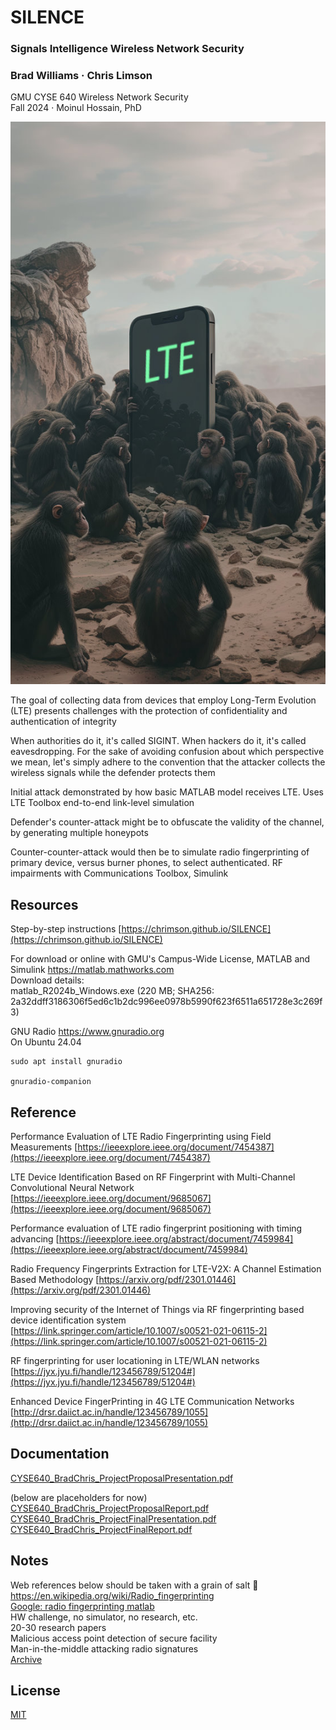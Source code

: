 # SILENCE

### Signals Intelligence Wireless Network Security
### Brad Williams · Chris Limson
GMU CYSE 640 Wireless Network Security  
Fall 2024 · Moinul Hossain, PhD  

![](images/monolith.jpg)

The goal of collecting data from devices that employ Long-Term Evolution (LTE) presents challenges with the protection of confidentiality and authentication of integrity

When authorities do it, it's called SIGINT. When hackers do it, it's called eavesdropping.
For the sake of avoiding confusion about which perspective we mean, let's simply adhere to the convention that the attacker collects the wireless signals while the defender protects them

Initial attack demonstrated by how basic MATLAB model receives LTE. Uses LTE Toolbox end-to-end link-level simulation

Defender's counter-attack might be to obfuscate the validity of the channel, by generating multiple honeypots

Counter-counter-attack would then be to simulate radio fingerprinting of primary device, versus burner phones, to select authenticated. RF impairments with Communications Toolbox, Simulink


## Resources

Step-by-step instructions [https://chrimson.github.io/SILENCE](https://chrimson.github.io/SILENCE)

For download or online with GMU's Campus-Wide License, MATLAB and Simulink https://matlab.mathworks.com  
Download details:  
matlab_R2024b_Windows.exe (220 MB; SHA256: 2a32ddff3186306f5ed6c1b2dc996ee0978b5990f623f6511a651728e3c269f3)

GNU Radio https://www.gnuradio.org  
On Ubuntu 24.04  
```
sudo apt install gnuradio

gnuradio-companion
```


## Reference

Performance Evaluation of LTE Radio Fingerprinting using Field Measurements [https://ieeexplore.ieee.org/document/7454387](https://ieeexplore.ieee.org/document/7454387)

LTE Device Identification Based on RF Fingerprint with Multi-Channel Convolutional Neural Network [https://ieeexplore.ieee.org/document/9685067](https://ieeexplore.ieee.org/document/9685067)

Performance evaluation of LTE radio fingerprint positioning with timing advancing [https://ieeexplore.ieee.org/abstract/document/7459984](https://ieeexplore.ieee.org/abstract/document/7459984)

Radio Frequency Fingerprints Extraction for LTE-V2X: A Channel Estimation Based Methodology [https://arxiv.org/pdf/2301.01446](https://arxiv.org/pdf/2301.01446)

Improving security of the Internet of Things via RF fingerprinting based device identification system [https://link.springer.com/article/10.1007/s00521-021-06115-2](https://link.springer.com/article/10.1007/s00521-021-06115-2)

RF fingerprinting for user locationing in LTE/WLAN networks [https://jyx.jyu.fi/handle/123456789/51204#](https://jyx.jyu.fi/handle/123456789/51204#)

Enhanced Device FingerPrinting in 4G LTE Communication Networks [http://drsr.daiict.ac.in/handle/123456789/1055](http://drsr.daiict.ac.in/handle/123456789/1055)


## Documentation
[CYSE640_BradChris_ProjectProposalPresentation.pdf](docs/CYSE640_BradChris_ProjectProposalPresentation.pdf)

(below are placeholders for now)  
[CYSE640_BradChris_ProjectProposalReport.pdf](docs/CYSE640_BradChris_ProjectProposalReport.pdf)  
[CYSE640_BradChris_ProjectFinalPresentation.pdf](docs/CYSE640_BradChris_ProjectFinalPresentation.pdf)  
[CYSE640_BradChris_ProjectFinalReport.pdf](docs/CYSE640_BradChris_ProjectFinalReport.pdf)  


## Notes
Web references below should be taken with a grain of salt 🧂  
https://en.wikipedia.org/wiki/Radio_fingerprinting  
[Google: radio fingerprinting matlab](https://www.google.com/search?q=radio+fingerprinting+matlab&oq=radio+fingerprinting+matlab&gs_lcrp=EgZjaHJvbWUyBggAEEUYOTIKCAEQABiABBiiBDIKCAIQABiABBiiBDIKCAMQABiABBiiBDIKCAQQABiABBiiBDIKCAUQABiABBiiBNIBCTQwOTA0ajFqNKgCDrACAQ&client=ms-android-motorola-rvo3&sourceid=chrome-mobile&ie=UTF-8)    
HW challenge, no simulator, no research, etc.  
20-30 research papers  
Malicious access point detection of secure facility  
Man-in-the-middle attacking radio signatures  
[Archive](archive.md)


## License
[MIT](LICENSE)
